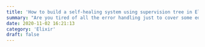 ```yaml
---
title: 'How to build a self-healing system using supervision tree in Elixir'
summary: "Are you tired of all the error handling just to cover some edge-case error that happen once in a blue moon? Leverage Elixir's implementation of supervision tree to build systems that take care of themselves. (This is my first blog post, which I wrote for a company called Kodius, while I was working there. That's why it's linking to its site.)"
date: 2020-11-02 16:21:13
category: 'Elixir'
draft: false
---
```

